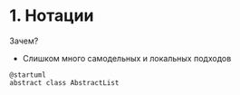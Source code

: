 # 1. Нотации
Зачем?
- Слишком много самодельных и локальных подходов
```plantuml
@startuml
abstract class AbstractList

```
